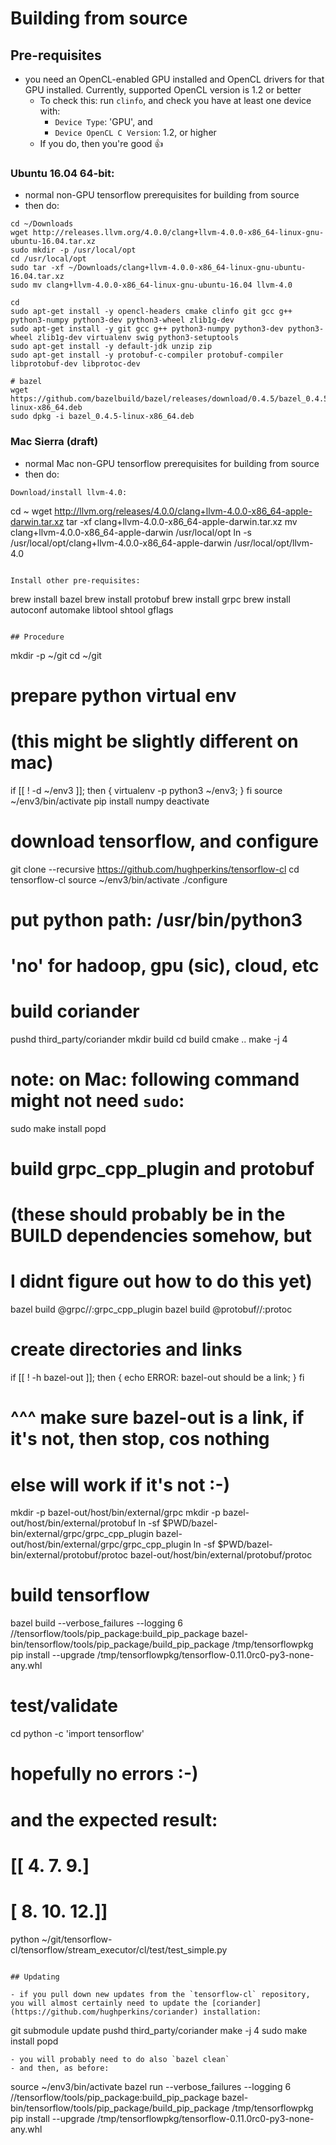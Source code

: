 # Building from source

## Pre-requisites

- you need an OpenCL-enabled GPU installed and OpenCL drivers for that GPU installed.  Currently, supported OpenCL version is 1.2 or better
  - To check this: run `clinfo`, and check you have at least one device with:
    - `Device Type`: 'GPU', and
    - `Device OpenCL C Version`: 1.2, or higher
  - If you do, then you're good :+1:

### Ubuntu 16.04 64-bit:

- normal non-GPU tensorflow prerequisites for building from source
- then do:
```
cd ~/Downloads
wget http://releases.llvm.org/4.0.0/clang+llvm-4.0.0-x86_64-linux-gnu-ubuntu-16.04.tar.xz
sudo mkdir -p /usr/local/opt
cd /usr/local/opt
sudo tar -xf ~/Downloads/clang+llvm-4.0.0-x86_64-linux-gnu-ubuntu-16.04.tar.xz
sudo mv clang+llvm-4.0.0-x86_64-linux-gnu-ubuntu-16.04 llvm-4.0

cd
sudo apt-get install -y opencl-headers cmake clinfo git gcc g++ python3-numpy python3-dev python3-wheel zlib1g-dev
sudo apt-get install -y git gcc g++ python3-numpy python3-dev python3-wheel zlib1g-dev virtualenv swig python3-setuptools
sudo apt-get install -y default-jdk unzip zip
sudo apt-get install -y protobuf-c-compiler protobuf-compiler libprotobuf-dev libprotoc-dev

# bazel
wget https://github.com/bazelbuild/bazel/releases/download/0.4.5/bazel_0.4.5-linux-x86_64.deb
sudo dpkg -i bazel_0.4.5-linux-x86_64.deb
```

### Mac Sierra (draft)

- normal Mac non-GPU tensorflow prerequisites for building from source
- then do:
```
Download/install llvm-4.0:
```
cd ~
wget http://llvm.org/releases/4.0.0/clang+llvm-4.0.0-x86_64-apple-darwin.tar.xz
tar -xf clang+llvm-4.0.0-x86_64-apple-darwin.tar.xz
mv clang+llvm-4.0.0-x86_64-apple-darwin /usr/local/opt
ln -s /usr/local/opt/clang+llvm-4.0.0-x86_64-apple-darwin /usr/local/opt/llvm-4.0
```

Install other pre-requisites:
```
brew install bazel
brew install protobuf
brew install grpc
brew install autoconf automake libtool shtool gflags
```

## Procedure

```
mkdir -p ~/git
cd ~/git

# prepare python virtual env
# (this might be slightly different on mac)
if [[ ! -d ~/env3 ]]; then { virtualenv -p python3 ~/env3; } fi
source ~/env3/bin/activate
pip install numpy
deactivate

# download tensorflow, and configure
git clone --recursive https://github.com/hughperkins/tensorflow-cl
cd tensorflow-cl
source ~/env3/bin/activate
./configure
# put python path: /usr/bin/python3
# 'no' for hadoop, gpu (sic), cloud, etc

# build coriander
pushd third_party/coriander
mkdir build
cd build
cmake ..
make -j 4
# note: on Mac: following command might not need `sudo`:
sudo make install
popd

# build grpc_cpp_plugin and protobuf
# (these should probably be in the BUILD dependencies somehow, but
# I didnt figure out how to do this yet)
bazel build @grpc//:grpc_cpp_plugin
bazel build @protobuf//:protoc

# create directories and links
if [[ ! -h bazel-out ]]; then { echo ERROR: bazel-out should be a link; } fi
# ^^^ make sure bazel-out is a link, if it's not, then stop, cos nothing
# else will work if it's not :-)
mkdir -p bazel-out/host/bin/external/grpc
mkdir -p bazel-out/host/bin/external/protobuf
ln -sf $PWD/bazel-bin/external/grpc/grpc_cpp_plugin bazel-out/host/bin/external/grpc/grpc_cpp_plugin
ln -sf $PWD/bazel-bin/external/protobuf/protoc bazel-out/host/bin/external/protobuf/protoc

# build tensorflow
bazel build --verbose_failures --logging 6 //tensorflow/tools/pip_package:build_pip_package
bazel-bin/tensorflow/tools/pip_package/build_pip_package /tmp/tensorflowpkg
pip install --upgrade /tmp/tensorflowpkg/tensorflow-0.11.0rc0-py3-none-any.whl

# test/validate
cd
python -c 'import tensorflow'
# hopefully no errors :-)
# and the expected result:
# [[  4.   7.   9.]
# [  8.  10.  12.]]
python ~/git/tensorflow-cl/tensorflow/stream_executor/cl/test/test_simple.py
```

## Updating

- if you pull down new updates from the `tensorflow-cl` repository, you will almost certainly need to update the [coriander](https://github.com/hughperkins/coriander) installation:
```
git submodule update
pushd third_party/coriander
make -j 4
sudo make install
popd
```
- you will probably need to do also `bazel clean`
- and then, as before:
```
source ~/env3/bin/activate
bazel run --verbose_failures --logging 6 //tensorflow/tools/pip_package:build_pip_package
bazel-bin/tensorflow/tools/pip_package/build_pip_package /tmp/tensorflowpkg
pip install --upgrade /tmp/tensorflowpkg/tensorflow-0.11.0rc0-py3-none-any.whl
```
